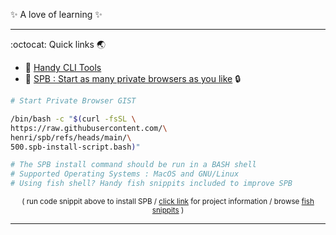 ✨ A love of learning ✨

---

:octocat: Quick links :earth_asia: 
- :tropical_fish: [Handy CLI Tools](https://gist.github.com/henri/320ed121436c82a1cea0eabaabb1de06)
- :chestnut: [SPB : Start as many private browsers as you like](https://github.com/henri/spb) :lock:
```bash
# Start Private Browser GIST

/bin/bash -c "$(curl -fsSL \
https://raw.githubusercontent.com/\
henri/spb/refs/heads/main/\
500.spb-install-script.bash)"

# The SPB install command should be run in a BASH shell
# Supported Operating Systems : MacOS and GNU/Linux
# Using fish shell? Handy fish snippits included to improve SPB
```

<p align="center"> <sup> ( run code snippit above to install SPB / <a href="https://github.com/henri/spb">click link</a> for project information / browse <a href="https://gist.github.com/henri/4f034f04b35c01e089e98350c902bda8">fish snippits</a> ) </sup> </p>


---
<!---
henri/henri is a ✨ special ✨ repository because its `README.md` (this file) appears on your GitHub profile.
You can click the Preview link to take a look at your changes.
--->
